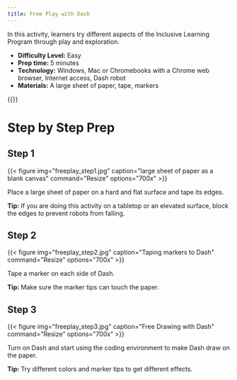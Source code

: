 ```yaml
---
title: Free Play with Dash
---
```


In this activity, learners try different aspects of the Inclusive Learning Program through play and exploration.


- **Difficulty Level:** Easy
- **Prep time:** 5 minutes
- **Technology:** Windows, Mac or Chromebooks with a Chrome web browser, Internet access, Dash robot
- **Materials:** A large sheet of paper, tape, markers

{{<youtube PfgcanzYuVQ>}}


# Step by Step Prep
## Step 1
{{< figure
img="freeplay_step1.jpg"
caption="large sheet of paper as a blank canvas"
command="Resize"
options="700x" >}}

Place a large sheet of paper on a hard and flat surface and tape its edges.

**Tip:** If you are doing this activity on a tabletop or an elevated surface, block the edges to prevent robots from falling.

## Step 2
{{< figure
img="freeplay_step2.jpg"
caption="Taping markers to Dash"
command="Resize"
options="700x" >}}

Tape a marker on each side of Dash.

**Tip:** Make sure the marker tips can touch the paper.

## Step 3
{{< figure
img="freeplay_step3.jpg"
caption="Free Drawing with Dash"
command="Resize"
options="700x" >}}

Turn on Dash and start using the coding environment to make Dash draw on the paper.

**Tip:** Try different colors and marker tips to get different effects.
